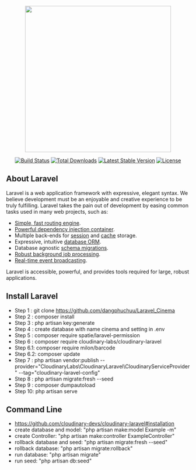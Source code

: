 <p align="center"><a href="https://laravel.com" target="_blank"><img src="https://raw.githubusercontent.com/laravel/art/master/logo-lockup/5%20SVG/2%20CMYK/1%20Full%20Color/laravel-logolockup-cmyk-red.svg" width="400"></a></p>

<p align="center">
<a href="https://travis-ci.org/laravel/framework"><img src="https://travis-ci.org/laravel/framework.svg" alt="Build Status"></a>
<a href="https://packagist.org/packages/laravel/framework"><img src="https://img.shields.io/packagist/dt/laravel/framework" alt="Total Downloads"></a>
<a href="https://packagist.org/packages/laravel/framework"><img src="https://img.shields.io/packagist/v/laravel/framework" alt="Latest Stable Version"></a>
<a href="https://packagist.org/packages/laravel/framework"><img src="https://img.shields.io/packagist/l/laravel/framework" alt="License"></a>
</p>

## About Laravel

Laravel is a web application framework with expressive, elegant syntax. We believe development must be an enjoyable and creative experience to be truly fulfilling. Laravel takes the pain out of development by easing common tasks used in many web projects, such as:

-   [Simple, fast routing engine](https://laravel.com/docs/routing).
-   [Powerful dependency injection container](https://laravel.com/docs/container).
-   Multiple back-ends for [session](https://laravel.com/docs/session) and [cache](https://laravel.com/docs/cache) storage.
-   Expressive, intuitive [database ORM](https://laravel.com/docs/eloquent).
-   Database agnostic [schema migrations](https://laravel.com/docs/migrations).
-   [Robust background job processing](https://laravel.com/docs/queues).
-   [Real-time event broadcasting](https://laravel.com/docs/broadcasting).

Laravel is accessible, powerful, and provides tools required for large, robust applications.

## Install Laravel
-   Step 1 : git clone https://github.com/dangphuchuu/Laravel_Cinema
-   Step 2 : composer install
-   Step 3 : php artisan key:generate
-   Step 4 : create database with name cinema and setting in .env
-   Step 5 : composer require spatie/laravel-permission
-   Step 6 : composer require cloudinary-labs/cloudinary-laravel
-   Step 6.1: composer require milon/barcode
-   Step 6.2: composer update
-   Step 7 : php artisan vendor:publish --provider="CloudinaryLabs\CloudinaryLaravel\CloudinaryServiceProvider" --tag="cloudinary-laravel-config"
-   Step 8 : php artisan migrate:fresh --seed
-   Step 9 : composer  dumpautoload
-   Step 10: php artisan serve
## Command Line

-   https://github.com/cloudinary-devs/cloudinary-laravel#installation
-   create database and model: "php artisan make:model Example -m"
-   create Controller: "php artisan make:controller ExampleController"
-   rollback database and seed: "php artisan migrate:fresh --seed"
-   rollback database: "php artisan migrate:rollback"
-   run database: "php artisan migrate"
-   run seed: "php artisan db:seed"
